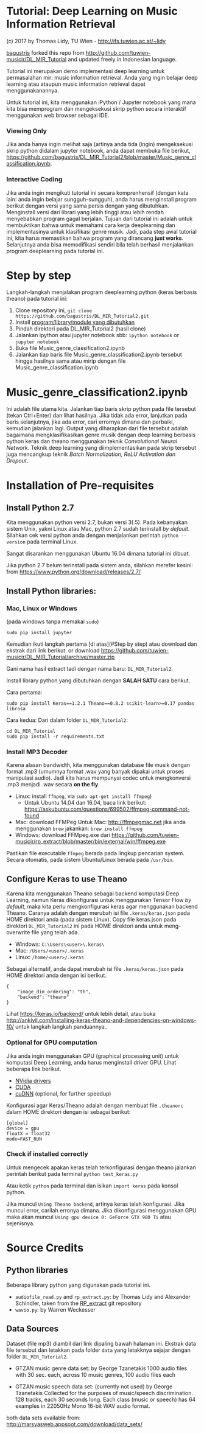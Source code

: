 # Tutorial: Deep Learning on Music Information Retrieval

(c) 2017 by Thomas Lidy, TU Wien - http://ifs.tuwien.ac.at/~lidy

[bagustris](@bagustris) forked this repo from http://github.com/tuwien-musicir/DL_MIR_Tutorial and updated freely in Indonesian language.

Tutorial ini merupakan demo implementasi deep learning untuk permasalahan mir: music information retrieval. Anda yang ingin belajar deep learning atau ataupun music information retrieval dapat menggunakanannya.

Untuk tutorial ini, kita menggunakan iPython / Jupyter notebook yang mana kita bisa memprogram dan mengeksekusi skrip python secara interaktif menggunakan web browser sebagai IDE.

### Viewing Only
Jika anda hanya ingin melihat saja (artinya anda tida (ingin) mengeksekusi skrip python didalam jupyter notebook, anda dapat membuka file berikut, https://github.com/bagustris/DL_MIR_Tutorial2/blob/master/Music_genre_classification.ipynb.

### Interactive Coding

Jika anda ingin mengikuti tutorial ini secara komprenhensif (dengan kata lain: anda ingin belajar sungguh-sungguh), anda harus menginstall program berikut dengan versi yang sama persis dengan yang dibutuhkan. Menginstall versi dari librari yang lebih tinggi atau lebih rendah menyebabkan program gagal berjalan. Tujuan dari tutorial ini adalah untuk membuktikan bahwa untuk memahami cara kerja deeplearning dan implementasinya untuk klasifikasi genre musik. Jadi, pada step awal tutorial ini, kita harus memastikan bahwa program yang dirancang **just works**. Selanjutnya anda bisa memodifikasi sendiri bila telah berhasil menjalankan program deeplearning pada tutorial ini.

# Step by step
Langkah-langkah menjalakan program deeplearning python (keras berbasis theano) pada tutorial ini:
1. Clone repository ini,
`git clone https://github.com/bagustris/DL_MIR_Tutorial2.git`
2. Install [program/library/module yang dibutuhkan](#installation-of-pre-requisites)
3. Pindah direktori pada DL_MIR_Tutorial2 (hasil clone)
3. Jalankan ipython atau jupyter notebook sbb:
`ipython notebook` or `jupyter notebook`
4. Buka file Music_genre_classification2.ipynb
5. Jalankan tiap baris file Music_genre_classification2.ipynb tersebut hingga hasilnya sama atau mirip dengan file Music_genre_classification.ipynb


# Music_genre_classification2.ipynb #   
Ini adalah file utama kita. Jalankan tiap baris skrip python pada file tersebut (tekan Ctrl+Enter) dan lihat hasilnya. Jika tidak ada error, lanjutkan pada baris selanjutnya, jika ada error, cari errornya dimana dan perbaiki, kemudian jalankan lagi.
Output yang diharapkan dari file tersebut adalah bagaimana mengklasifikasikan genre musik dengan deep learning berbasis python keras dan theano menggunakan teknik *Convolutional Neural Network*. Teknik deep learning yang diimplementasikan pada skrip tersebut juga mencangkup teknik *Batch Normalization, ReLU Activation dan Dropout*.


# Installation of Pre-requisites

## Install Python 2.7

Kita menggunakan python versi 2.7, bukan versi 3(.5). Pada kebanyakan sistem Unix, yakni Linux atau Mac, python 2.7 sudah terinstall *by default*.  Silahkan cek versi python anda dengan menjalankan perintah `python --version` pada terminal Linux.

Sangat disarankan menggunakan Ubuntu 16.04 dimana tutorial ini dibuat.

Jika python 2.7 belum terinstall pada sistem anda, silahkan merefer kesini: from https://www.python.org/download/releases/2.7/

## Install Python libraries:

### Mac, Linux or Windows

(pada windows tanpa memakai `sudo`)

```
sudo pip install jupyter
```

Kemudian ikuti langkah pertama [di atas](#Step by step) atau download dan ekstrak dari link berikut.
or download https://github.com/tuwien-musicir/DL_MIR_Tutorial/archive/master.zip <br/>

Gani nama hasil extract tadi dengan nama baru: `DL_MIR_Tutorial2`.

Install library python yang dibutuhkan dengan **SALAH SATU** cara berikut.

Cara pertama:

```
sudo pip install Keras==1.2.1 Theano==0.8.2 scikit-learn>=0.17 pandas librosa
```

Cara kedua:
Dari dalam folder `DL_MIR_Tutorial2`:
```
cd DL_MIR_Tutorial
sudo pip install -r requirements.txt
```

### Install MP3 Decoder

Karena alasan bandwidth, kita menggunakan database file musik dengan format .mp3 (umumnya format .wav yang banyak dipakai untuk proses manipulasi audio). Jadi kita harus mempunyai codec untuk mengkonversi .mp3 menjadi .wav secara **on the fly**.

- Linux: install `ffmpeg`, via `sudo apt-get install ffmpeg`)
  - Untuk Ubuntu 14.04 dan 16.04, baca link berikut: https://askubuntu.com/questions/699502/ffmpeg-command-not-found
- Mac: download FFMPeg Untuk Mac: http://ffmpegmac.net jika anda menggunakan `brew` jakankan: `brew install ffmpeg`
- Windows: download FFMpeg.exe dari https://github.com/tuwien-musicir/rp_extract/blob/master/bin/external/win/ffmpeg.exe

Pastikan file executable `ffmpeg` berada pada lingkup pencarian system. Secara otomatis, pada sistem Ubuntu/Linux berada pada `/usr/bin`.

## Configure Keras to use Theano

Karena kita menggunakan Theano sebagai backend komputasi Deep Learning, namun Keras dikonfigurasi untuk menggunakan Tensor Flow *by default*, maka kita perlu mengkonfigurasi keras agar menggunakan backend Theano. Caranya adalah dengan merubah isi file `.keras/keras.json` pada HOME direktori anda (pada sistem Linux). Copy file keras.json pada direktori `DL_MIR_Tutorial2` ini pada HOME direktori anda untuk meng-overwrite file yang telah ada.

* Windows: `C:\Users\<user>\.keras\`
* Mac: `/Users/<user>/.keras`
* Linux: `/home/<user>/.keras`

Sebagai alternatif, anda dapat merubah isi file `.keras/keras.json` pada HOME direktori anda dengan isi berikut.
```
{
    "image_dim_ordering": "th",
    "backend": "theano"
}
```

Lihat https://keras.io/backend/ untuk lebih detail, atau buka http://ankivil.com/installing-keras-theano-and-dependencies-on-windows-10/ untuk langkah langkah panduannya..

### Optional for GPU computation

Jika anda ingin menggunakan GPU (graphical processing unit) untuk komputasi Deep Learning, anda harus menginstall driver GPU. Lihat beberapa link berikut.

* [NVidia drivers](http://www.nvidia.com/Download/index.aspx?lang=en-us)
* [CUDA](https://developer.nvidia.com/cuda-downloads)
* [cuDNN](https://developer.nvidia.com/cudnn) (optional, for further speedup)

Konfigurasi agar Keras/Theano adalah dengan membuat file `.theanorc` dalam HOME direktori dengan isi sebagai berikut:

```
[global]
device = gpu
floatX = float32
mode=FAST_RUN
```

### Check if installed correctly

Untuk mengecek apakan keras telah terkonfigurasi dengan theano jalankan perintah berikut pada terminal
`
python test_keras.py
`

Atau ketik `python` pada terminal dan isikan `import keras` pada konsol python.

Jika muncul `Using Theano backend`, artinya keras telah konfigurasi. Jika muncul error, carilah erronya dimana.
Jika dikonfigurasi menggunakan GPU maka akan muncul `Using gpu device 0: GeForce GTX 980 Ti` atau sejenisnya.


# Source Credits

## Python libraries

Beberapa library python yang digunakan pada tutorial ini.

* `audiofile_read.py` and `rp_extract.py`: by Thomas Lidy and Alexander Schindler, taken from the [RP_extract](https://github.com/tuwien-musicir/rp_extract) git repository
* `wavio.py`: by Warren Weckesser

## Data Sources

Dataset (file mp3) diambil dari link dipaling bawah halaman ini. Ekstrak data file tersebut dan letakkan pada folder `data` yang letakknya sejajar dengan folder `DL_MIR_Tutorial2`.

* GTZAN music genre data set:
by George Tzanetakis
1000 audio files with 30 sec. each, across 10 music genres, 100 audio files each

* GTZAN music speech data set: (currently not used)
by George Tzanetakis
Collected for the purposes of music/speech discrimination. 128 tracks, each 30 seconds long. Each class (music or speech) has 64 examples in 22050Hz Mono 16-bit WAV audio format.

both data sets available from:
http://marsyasweb.appspot.com/download/data_sets/
